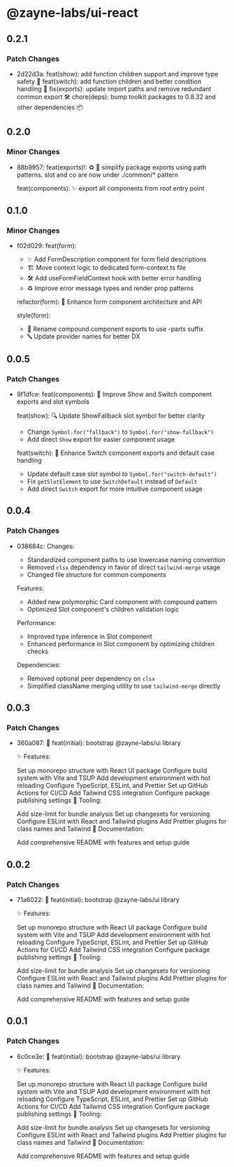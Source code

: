 # @zayne-labs/ui-react

## 0.2.1

### Patch Changes

- 2d22d3a: feat(show): add function children support and improve type safety 🎯
  feat(switch): add function children and better condition handling 🔄
  fix(exports): update import paths and remove redundant common export 🛠️
  chore(deps): bump toolkit packages to 0.8.32 and other dependencies 📦

## 0.2.0

### Minor Changes

- 88b9957: feat(exports)!: ♻️ 🔧 simplify package exports using path patterns. slot and co are now under ./common/\* pattern

   feat(components): ✨ export all components from root entry point

## 0.1.0

### Minor Changes

- f02d029: feat(form):

   - ✨ Add FormDescription component for form field descriptions
   - 🏗️ Move context logic to dedicated form-context.ts file
   - 🛠️ Add useFormFieldContext hook with better error handling
   - ♻️ Improve error message types and render prop patterns

   refactor(form): 🔄 Enhance form component architecture and API

   style(form):

   - 🎨 Rename compound component exports to use -parts suffix
   - 🔤 Update provider names for better DX

## 0.0.5

### Patch Changes

- 9f1dfce: feat(components): 🚀 Improve Show and Switch component exports and slot symbols

   feat(show): 🔍 Update ShowFallback slot symbol for better clarity

   - Change `Symbol.for("fallback")` to `Symbol.for("show-fallback")`
   - Add direct `Show` export for easier component usage

   feat(switch): 🔀 Enhance Switch component exports and default case handling

   - Update default case slot symbol to `Symbol.for("switch-default")`
   - Fix `getSlotElement` to use `SwitchDefault` instead of `Default`
   - Add direct `Switch` export for more intuitive component usage

## 0.0.4

### Patch Changes

- 038684c: Changes:

   - Standardized component paths to use lowercase naming convention
   - Removed `clsx` dependency in favor of direct `tailwind-merge` usage
   - Changed file structure for common components

   Features:

   - Added new polymorphic Card component with compound pattern
   - Optimized Slot component's children validation logic

   Performance:

   - Improved type inference in Slot component
   - Enhanced performance in Slot component by optimizing children checks

   Dependencies:

   - Removed optional peer dependency on `clsx`
   - Simplified className merging utility to use `tailwind-merge` directly

## 0.0.3

### Patch Changes

- 360a087: 🎉 feat(initial): bootstrap @zayne-labs/ui library

   ✨ Features:

   Set up monorepo structure with React UI package
   Configure build system with Vite and TSUP
   Add development environment with hot reloading
   Configure TypeScript, ESLint, and Prettier
   Set up GitHub Actions for CI/CD
   Add Tailwind CSS integration
   Configure package publishing settings
   🔧 Tooling:

   Add size-limit for bundle analysis
   Set up changesets for versioning
   Configure ESLint with React and Tailwind plugins
   Add Prettier plugins for class names and Tailwind
   📝 Documentation:

   Add comprehensive README with features and setup guide

## 0.0.2

### Patch Changes

- 71a6022: 🎉 feat(initial): bootstrap @zayne-labs/ui library

   ✨ Features:

   Set up monorepo structure with React UI package
   Configure build system with Vite and TSUP
   Add development environment with hot reloading
   Configure TypeScript, ESLint, and Prettier
   Set up GitHub Actions for CI/CD
   Add Tailwind CSS integration
   Configure package publishing settings
   🔧 Tooling:

   Add size-limit for bundle analysis
   Set up changesets for versioning
   Configure ESLint with React and Tailwind plugins
   Add Prettier plugins for class names and Tailwind
   📝 Documentation:

   Add comprehensive README with features and setup guide

## 0.0.1

### Patch Changes

- 6c0ce3e: 🎉 feat(initial): bootstrap @zayne-labs/ui library

   ✨ Features:

   Set up monorepo structure with React UI package
   Configure build system with Vite and TSUP
   Add development environment with hot reloading
   Configure TypeScript, ESLint, and Prettier
   Set up GitHub Actions for CI/CD
   Add Tailwind CSS integration
   Configure package publishing settings
   🔧 Tooling:

   Add size-limit for bundle analysis
   Set up changesets for versioning
   Configure ESLint with React and Tailwind plugins
   Add Prettier plugins for class names and Tailwind
   📝 Documentation:

   Add comprehensive README with features and setup guide
